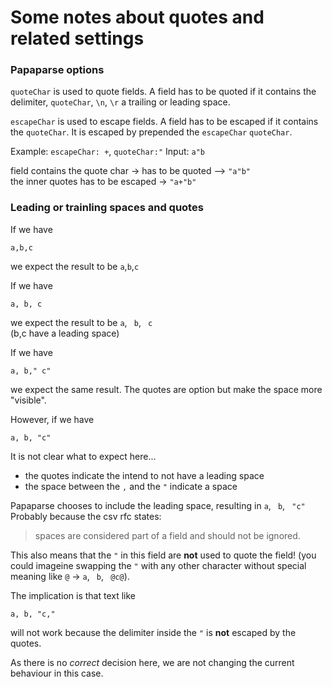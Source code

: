 # Some notes about quotes and related settings

### Papaparse options

`quoteChar` is used to quote fields. A field has to be quoted if it contains the delimiter, `quoteChar`, `\n`, `\r` a trailing or leading space.

`escapeChar` is used to escape fields. A field has to be escaped if it contains the `quoteChar`. It is escaped by prepended the `escapeChar` `quoteChar`.

Example: 
`escapeChar: +`, `quoteChar:"`
Input: `a"b` 

field contains the quote char -> has to be quoted --> `"a"b"`  
the inner quotes has to be escaped -> `"a+"b"`


### Leading or trainling spaces and quotes

If we have 
```
a,b,c
```

we expect the result to be `a`,`b`,`c`

If we have

```
a, b, c
```

we expect the result to be `a`, ` b`, ` c`  
(b,c have a leading space)

If we have 

```
a, b," c"
```

we expect the same result. The quotes are option but make the space more "visible".

However, if we have 

```
a, b, "c"
```

It is not clear what to expect here...

- the quotes indicate the intend to not have a leading space
- the space between the `,` and the `"` indicate a space

Papaparse chooses to include the leading space, resulting in `a`, ` b`, ` "c"`
Probably because the csv rfc states: 
>spaces are considered part of a field and should not be ignored.

This also means that the `"` in this field are **not** used to quote the field! (you could imageine swapping the `"` with any other character without special meaning like `@` -> `a`, ` b`, ` @c@`).

The implication is that text like

```
a, b, "c,"
```

will not work because the delimiter inside the `"` is **not** escaped by the quotes.

As there is no *correct* decision here, we are not changing the current behaviour in this case.
